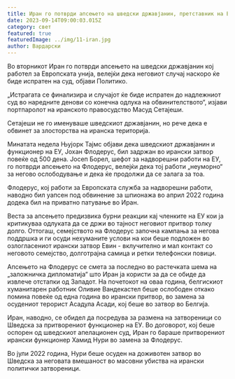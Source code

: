 ```yaml
---
title: Иран го потврди апсењето на шведски државјанин, претставник на ЕУ
date: 2023-09-14T09:00:03.015Z
category: свет
featured: true
featuredImage: ../img/11-iran.jpg
author: Вардарски
---
```

Во вторникот Иран го потврди апсењето на шведски државјанин кој работел за Европската унија, велејќи дека неговиот случај наскоро ќе биде испратен на суд, објави Политико.

„Истрагата се финализира и случајот ќе биде испратен до надлежниот суд во наредните денови со конечна одлука на обвинителството“, изјави портпаролот на иранското правосудство Масуд Сетајеши.

Сетајеши не го именуваше шведскиот државјанин, но рече дека е обвинет за злосторства на иранска територија.

Минатата недела Њујорк Тајмс објави дека шведскиот државјанин и функционер на ЕУ, Јохан Флодерус, бил задржан во ирански затвор повеќе од 500 дена. Јосеп Борел, шефот за надворешни работи на ЕУ, го потврди апсењето на Флодерус, велејќи дека тој работи „неуморно“ за негово ослободување и дека ќе продолжи да се залага за тоа.

Флодерус, кој работи за Европската служба за надворешни работи, наводно бил уапсен под обвинение за шпионажа во април 2022 година додека бил на приватно патување во Иран.

Веста за апсењето предизвика бурни реакции кај членките на ЕУ кои ја критикуваа одлуката да се држи во тајност неговиот притвор толку долго. Оттогаш, семејството на Флодерус започна кампања за негова поддршка и ги осуди нехуманите услови на кои беше подложен во озлогласениот ирански затвор Евин - вклучително и мал контакт со неговото семејство, долготрајна самица и ретки телефонски повици.

Апсењето на Флодерус се смета за последно во растечката шема на „заложничка дипломатија“ што Иран ја користи за да се обиде да извлече отстапки од Западот. На почетокот на оваа година, белгискиот хуманитарен работник Оливие Вандекастел беше ослободен откако помина повеќе од една година во ирански притвор, во замена за осудениот терорист Асадула Асади, кој беше во затвор во Белгија.

Иран, наводно, се обидел да посредува за размена на затвореници со Шведска за притворениот функционер на ЕУ. Во договорот, кој беше оспорен од шведскиот апелационен суд, Иран го бараше притворениот ирански функционер Хамид Нури во замена за Флодерус.

Во јули 2022 година, Нури беше осуден на доживотен затвор во Шведска за неговата вмешаност во масовни убиства на ирански политички затвореници.